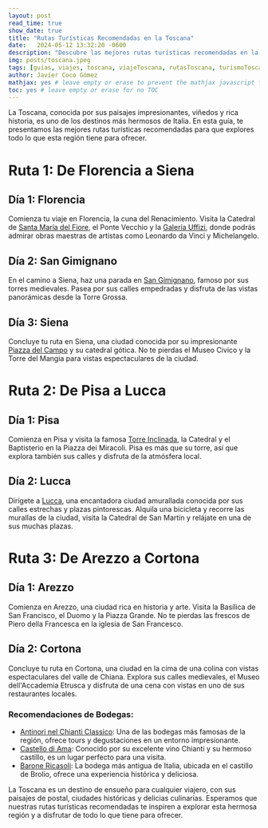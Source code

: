 ```yaml
---
layout: post
read_time: true
show_date: true
title: "Rutas Turísticas Recomendadas en la Toscana"
date:   2024-05-12 13:32:20 -0600
description: "Descubre las mejores rutas turísticas recomendadas en la Toscana. Explora viñedos, pueblos encantadores y lugares históricos con nuestra guía detallada."
img: posts/toscana.jpeg
tags: [guias, viajes, toscana, viajeToscana, rutasToscana, turismoToscana, guíaDeViaje]
author: Javier Coco Gómez
mathjax: yes # leave empty or erase to prevent the mathjax javascript from loading
toc: yes # leave empty or erase for no TOC
---
```

La Toscana, conocida por sus paisajes impresionantes, viñedos y rica historia, es uno de los destinos más hermosos de Italia. En esta guía, te presentamos las mejores rutas turísticas recomendadas para que explores todo lo que esta región tiene para ofrecer.

# Ruta 1: De Florencia a Siena

## Día 1: Florencia
Comienza tu viaje en Florencia, la cuna del Renacimiento. Visita la Catedral de [Santa María del Fiore](https://historia.nationalgeographic.com.es/a/catedral-florencia-maravilla-renacimiento_13634), el Ponte Vecchio y la [Galería Uffizi](https://www.visituffizi.org/es/), donde podrás admirar obras maestras de artistas como Leonardo da Vinci y Michelangelo.

## Día 2: San Gimignano
En el camino a Siena, haz una parada en [San Gimignano](https://www.florence-museum.com/es/san-gimignano.php), famoso por sus torres medievales. Pasea por sus calles empedradas y disfruta de las vistas panorámicas desde la Torre Grossa.

## Día 3: Siena
Concluye tu ruta en Siena, una ciudad conocida por su impresionante [Piazza del Campo](https://www.visittuscany.com/es/atracciones/piazza-del-campo-de-siena/) y su catedral gótica. No te pierdas el Museo Civico y la Torre del Mangia para vistas espectaculares de la ciudad.

# Ruta 2: De Pisa a Lucca

## Día 1: Pisa
Comienza en Pisa y visita la famosa [Torre Inclinada](https://www.italia.it/es/toscana/pisa/guia-historia-curiosidades), la Catedral y el Baptisterio en la Piazza dei Miracoli. Pisa es más que su torre, así que explora también sus calles y disfruta de la atmósfera local.

## Día 2: Lucca
Dirígete a [Lucca](https://www.tripadvisor.es/Attractions-g187898-Activities-Lucca_Province_of_Lucca_Tuscany.html), una encantadora ciudad amurallada conocida por sus calles estrechas y plazas pintorescas. Alquila una bicicleta y recorre las murallas de la ciudad, visita la Catedral de San Martín y relájate en una de sus muchas plazas.

# Ruta 3: De Arezzo a Cortona

## Día 1: Arezzo
Comienza en Arezzo, una ciudad rica en historia y arte. Visita la Basílica de San Francisco, el Duomo y la Piazza Grande. No te pierdas las frescos de Piero della Francesca en la iglesia de San Francesco.

## Día 2: Cortona
Concluye tu ruta en Cortona, una ciudad en la cima de una colina con vistas espectaculares del valle de Chiana. Explora sus calles medievales, el Museo dell'Accademia Etrusca y disfruta de una cena con vistas en uno de sus restaurantes locales.

### Recomendaciones de Bodegas:
- [Antinori nel Chianti Classico](https://www.antinori.it/it/tenuta/tenute-antinori/antinori-nel-chianti-classico/): Una de las bodegas más famosas de la región, ofrece tours y degustaciones en un entorno impresionante.
- [Castello di Ama](https://castellodiama.com/it/): Conocido por su excelente vino Chianti y su hermoso castillo, es un lugar perfecto para una visita.
- [Barone Ricasoli](https://www.tripadvisor.es/Attraction_Review-g616196-d4097825-Reviews-Barone_Ricasoli-Gaiole_in_Chianti_Tuscany.html): La bodega más antigua de Italia, ubicada en el castillo de Brolio, ofrece una experiencia histórica y deliciosa.

La Toscana es un destino de ensueño para cualquier viajero, con sus paisajes de postal, ciudades históricas y delicias culinarias. Esperamos que nuestras rutas turísticas recomendadas te inspiren a explorar esta hermosa región y a disfrutar de todo lo que tiene para ofrecer.
